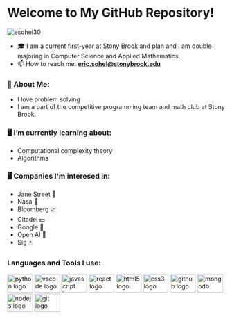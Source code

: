 # Welcome to My GitHub Repository!

<p align="left"> <img src="https://komarev.com/ghpvc/?username=esohel30&label=Profile%20views&color=0e75b6&style=flat" alt="esohel30" /> </p>

- 🎓 I am a current first-year at Stony Brook and plan and I am double majoring in Computer Science and Applied Mathematics. 
- 📫 How to reach me: **eric.sohel@stonybrook.edu**

### :book: About Me:
- I love problem solving
- I am a part of the competitive programming team and math club at Stony Brook. 

### 🖥️ I’m currently learning about:
- Computational complexity theory 
- Algorithms

### 🖥️ Companies I'm interesed in: 
- Jane Street 🧠
- Nasa 🚀
- Bloomberg 📈
- Citadel 💵
- Google 👊
- Open AI 🤖
- Sig 🃏

<h3 align="left">Languages and Tools I use:</h3>
<div align="left">
  <img src="https://cdn.jsdelivr.net/gh/devicons/devicon/icons/python/python-original.svg" height="42" width="58.8" alt="python logo"  />
  <img src="https://cdn.jsdelivr.net/gh/devicons/devicon/icons/vscode/vscode-original.svg" height="42" width="58.8" alt="vscode logo"  />
  <img src="https://cdn.jsdelivr.net/gh/devicons/devicon/icons/javascript/javascript-original.svg" height="42" width="58.8" alt="javascript logo"  />
  <img src="https://cdn.jsdelivr.net/gh/devicons/devicon/icons/react/react-original.svg" height="42" width="58.8" alt="react logo"  />
  <img src="https://cdn.jsdelivr.net/gh/devicons/devicon/icons/html5/html5-original.svg" height="42" width="58.8" alt="html5 logo"  />
  <img src="https://cdn.jsdelivr.net/gh/devicons/devicon/icons/css3/css3-original.svg" height="42" width="58.8" alt="css3 logo"  />
  <img src="https://cdn.jsdelivr.net/gh/devicons/devicon/icons/github/github-original.svg" height="42" width="58.8" alt="github logo"  />
  <img src="https://cdn.jsdelivr.net/gh/devicons/devicon/icons/mongodb/mongodb-original.svg" height="42" width="58.8" alt="mongodb logo"  />
  <img src="https://cdn.jsdelivr.net/gh/devicons/devicon/icons/nodejs/nodejs-original.svg" height="42" width="58.8" alt="nodejs logo"  />
  <img src="https://cdn.jsdelivr.net/gh/devicons/devicon/icons/git/git-original.svg" height="42" width="58.8" alt="git logo"  />
</div> </p>

</div>
